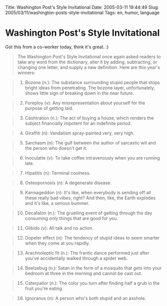 Title: Washington Post&#039;s Style Invitational
Date: 2005-03-11 19:44:49
Slug: 2005/03/11/washington-posts-style-invitational
Tags: en, humor, language

# Washington Post's Style Invitational

Got this from a co-worker today, think it's great. :)

> The Washington Post's Style Invitational once again asked readers to take
any word from the dictionary, alter it by adding, subtracting, or changing one
letter, and supply a new definition. Here are this year's winners:

>

>   1. Bozone (n.): The substance surrounding stupid people that stops bright
ideas from penetrating. The bozone layer, unfortunately, shows little sign of
breaking down in the near future.

>   2. Foreploy (v): Any misrepresentation about yourself for the purpose of
getting laid.

>   3. Cashtration (n.): The act of buying a house, which renders the subject
financially impotent for an indefinite period.

>   4. Giraffiti (n): Vandalism spray-painted very, very high.

>   5. Sarchasm (n): The gulf between the author of sarcastic wit and the
person who doesn't get it.

>   6. Inoculatte (v): To take coffee intravenously when you are running late.

>   7. Hipatitis (n): Terminal coolness.

>   8. Osteopornosis (n): A degenerate disease.

>   9. Karmageddon (n): It's like, when everybody is sending off all these
really bad vibes, right? And then, like, the Earth explodes and it's like, a
serious bummer.

>   10. Decafalon (n.): The gruelling event of getting through the day
consuming only things that are good for you.

>   11. Glibido (v): All talk and no action.

>   12. Dopeler effect (n): The tendency of stupid ideas to seem smarter when
they come at you rapidly.

>   13. Arachnoleptic fit (n.): The frantic dance performed just after you've
accidentally walked through a spider web.

>   14. Beelzebug (n.): Satan in the form of a mosquito that gets into your
bedroom at three in the morning and cannot be cast out.

>   15. Caterpallor (n.): The color you turn after finding half a grub in the
fruit you're eating.

>   16. Ignoranus (n): A person who's both stupid and an asshole.
